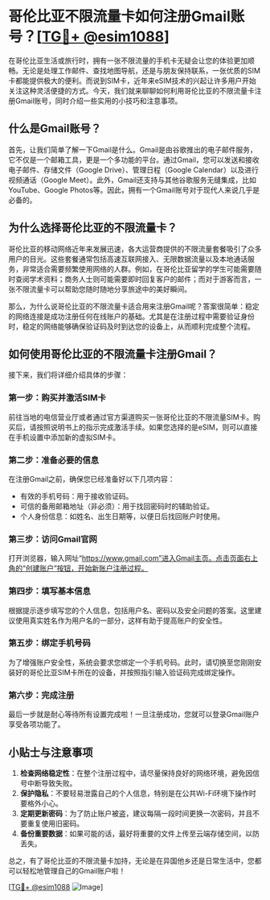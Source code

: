 # 哥伦比亚不限流量卡如何注册Gmail账号？[[TG💪+ @esim1088](https://t.me/s/esim1088)]

在哥伦比亚生活或旅行时，拥有一张不限流量的手机卡无疑会让您的体验更加顺畅。无论是处理工作邮件、查找地图导航，还是与朋友保持联系，一张优质的SIM卡都能提供极大的便利。而说到SIM卡，近年来eSIM技术的兴起让许多用户开始关注这种灵活便捷的方式。今天，我们就来聊聊如何利用哥伦比亚的不限流量卡注册Gmail账号，同时介绍一些实用的小技巧和注意事项。

## 什么是Gmail账号？

首先，让我们简单了解一下Gmail是什么。Gmail是由谷歌推出的电子邮件服务，它不仅是一个邮箱工具，更是一个多功能的平台。通过Gmail，您可以发送和接收电子邮件、存储文件（Google Drive）、管理日程（Google Calendar）以及进行视频通话（Google Meet）。此外，Gmail还支持与其他谷歌服务无缝集成，比如YouTube、Google Photos等。因此，拥有一个Gmail账号对于现代人来说几乎是必备的。

## 为什么选择哥伦比亚的不限流量卡？

哥伦比亚的移动网络近年来发展迅速，各大运营商提供的不限流量套餐吸引了众多用户的目光。这些套餐通常包括高速互联网接入、无限数据流量以及本地通话服务，非常适合需要频繁使用网络的人群。例如，在哥伦比亚留学的学生可能需要随时查阅学术资料；商务人士则可能需要即时回复客户的邮件；而对于游客而言，一张不限流量卡可以帮助您随时随地分享旅途中的美好瞬间。

那么，为什么说哥伦比亚的不限流量卡适合用来注册Gmail呢？答案很简单：稳定的网络连接是成功注册任何在线账户的基础。尤其是在注册过程中需要验证身份时，稳定的网络能够确保验证码及时到达您的设备上，从而顺利完成整个流程。

## 如何使用哥伦比亚的不限流量卡注册Gmail？

接下来，我们将详细介绍具体的步骤：

### 第一步：购买并激活SIM卡

前往当地的电信营业厅或者通过官方渠道购买一张哥伦比亚的不限流量SIM卡。购买后，请按照说明书上的指示完成激活手续。如果您选择的是eSIM，则可以直接在手机设置中添加新的虚拟SIM卡。

### 第二步：准备必要的信息

在注册Gmail之前，确保您已经准备好以下几项内容：
- 有效的手机号码：用于接收验证码。
- 可信的备用邮箱地址（非必须）：用于找回密码时的辅助验证。
- 个人身份信息：如姓名、出生日期等，以便日后找回账户时使用。

### 第三步：访问Gmail官网

打开浏览器，输入网址“https://www.gmail.com”进入Gmail主页。点击页面右上角的“创建账户”按钮，开始新账户注册过程。

### 第四步：填写基本信息

根据提示逐步填写您的个人信息，包括用户名、密码以及安全问题的答案。这里建议使用真实姓名作为用户名的一部分，这样有助于提高账户的安全性。

### 第五步：绑定手机号码

为了增强账户安全性，系统会要求您绑定一个手机号码。此时，请切换至您刚刚安装好的哥伦比亚SIM卡所在的设备，并按照指引输入验证码完成绑定操作。

### 第六步：完成注册

最后一步就是耐心等待所有设置完成啦！一旦注册成功，您就可以登录Gmail账户享受各项功能了。

## 小贴士与注意事项

1. **检查网络稳定性**：在整个注册过程中，请尽量保持良好的网络环境，避免因信号中断导致失败。
2. **保护隐私**：不要轻易泄露自己的个人信息，特别是在公共Wi-Fi环境下操作时要格外小心。
3. **定期更新密码**：为了防止账户被盗，建议每隔一段时间更换一次密码，并且不要重复使用旧密码。
4. **备份重要数据**：如果可能的话，最好将重要的文件上传至云端存储空间，以防丢失。

总之，有了哥伦比亚的不限流量卡加持，无论是在异国他乡还是日常生活中，您都可以轻松地管理自己的Gmail账户啦！

[[TG💪+ @esim1088](https://t.me/s/esim1088) ![Image](https://i.postimg.cc/4NQfJmqS/Snipaste-2025-05-13-00-14-12.png)]